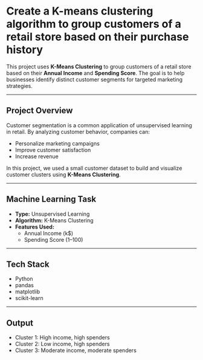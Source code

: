 # Create a K-means clustering algorithm to group customers of a retail store based on their purchase history

This project uses **K-Means Clustering** to group customers of a retail store based on their **Annual Income** and **Spending Score**. The goal is to help businesses identify distinct customer segments for targeted marketing strategies.

---

## Project Overview

Customer segmentation is a common application of unsupervised learning in retail. By analyzing customer behavior, companies can:
- Personalize marketing campaigns
- Improve customer satisfaction
- Increase revenue

In this project, we used a small customer dataset to build and visualize customer clusters using **K-Means Clustering**.

---

## Machine Learning Task

- **Type:** Unsupervised Learning
- **Algorithm:** K-Means Clustering
- **Features Used:** 
  - Annual Income (k$)
  - Spending Score (1–100)

---

## Tech Stack

- Python
- pandas
- matplotlib
- scikit-learn

---

## Output

- Cluster 1: High income, high spenders
- Cluster 2: Low income, high spenders
- Cluster 3: Moderate income, moderate spenders

